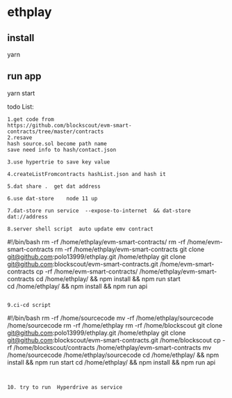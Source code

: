 # ethplay

## install
yarn 

## run app

yarn start



todo List:
```
1.get code from
https://github.com/blockscout/evm-smart-contracts/tree/master/contracts
2.resave
hash source.sol become path name
save need info to hash/contact.json

3.use hypertrie to save key value

4.createListFromcontracts hashList.json and hash it 

5.dat share .  get dat address

6.use dat-store    node 11 up

7.dat-store run service  --expose-to-internet  && dat-store dat://address

8.server shell script  auto update emv contract 

```

#!/bin/bash
rm -rf /home/ethplay/evm-smart-contracts/
rm -rf /home/evm-smart-contracts
rm -rf /home/ethplay/evm-smart-contracts
git clone git@github.com:polo13999/ethplay.git /home/ethplay
git clone git@github.com:blockscout/evm-smart-contracts.git /home/evm-smart-contracts
cp -rf /home/evm-smart-contracts/ /home/ethplay/evm-smart-contracts
cd /home/ethplay/ && npm install && npm run start   
cd /home/ethplay/ && npm install && npm run api


```

9.ci-cd script 
```
#!/bin/bash
rm -rf /home/sourcecode
mv -rf /home/ethplay/sourcecode /home/sourcecode
rm -rf /home/ethplay
rm -rf /home/blockscout
git clone git@github.com:polo13999/ethplay.git /home/ethplay
git clone git@github.com:blockscout/evm-smart-contracts.git /home/blockscout
cp -rf /home/blockscout/contracts /home/ethplay/evm-smart-contracts
mv /home/sourcecode /home/ethplay/sourcecode
cd /home/ethplay/ && npm install && npm run start
cd /home/ethplay/ && npm install && npm run api

```


10. try to run  Hyperdrive as service 